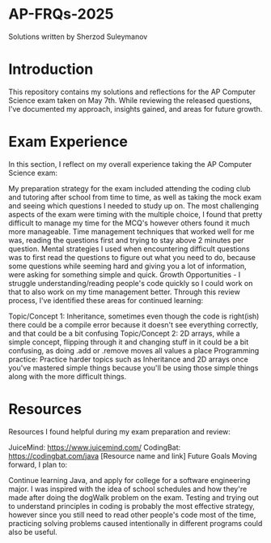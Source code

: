 # AP-FRQs-2025
Solutions written by Sherzod Suleymanov

# Introduction
This repository contains my solutions and reflections for the AP Computer Science exam taken on May 7th. While reviewing the released questions, I've documented my approach, insights gained, and areas for future growth.

# Exam Experience
In this section, I reflect on my overall experience taking the AP Computer Science exam:

My preparation strategy for the exam included attending the coding club and tutoring after school from time to time, as well as taking the mock exam and seeing which questions I needed to study up on.
The most challenging aspects of the exam were timing with the multiple choice, I found that pretty difficult to manage my time for the MCQ's however others found it much more manageable.
Time management techniques that worked well for me was, reading the questions first and trying to stay above 2 minutes per question.
Mental strategies I used when encountering difficult questions was to first read the questions to figure out what you need to do, because some questions while seeming hard and giving you a lot of information, were asking for something simple and quick.
Growth Opportunities - I struggle understanding/reading people's code quickly so I could work on that to also work on my time management better.
Through this review process, I've identified these areas for continued learning: 

Topic/Concept 1: Inheritance, sometimes even though the code is right(ish) there could be a compile error because it doesn't see everything correctly, and that could be a bit confusing
Topic/Concept 2: 2D arrays, while a simple concept, flipping through it and changing stuff in it could be a bit confusing, as doing .add or .remove moves all values a place 
Programming practice: Practice harder topics such as Inheritance and 2D arrays once you've mastered simple things because you'll be using those simple things along with the more difficult things.
# Resources
Resources I found helpful during my exam preparation and review:

JuiceMind: https://www.juicemind.com/
CodingBat: https://codingbat.com/java
[Resource name and link]
Future Goals
Moving forward, I plan to:

Continue learning Java, and apply for college for a software engineering major.
I was inspired with the idea of school schedules and how they're made after doing the dogWalk problem on the exam.
Testing and trying out to understand principles in coding is probably the most effective strategy, however since you still need to read other people's code most of the time, practicing solving problems caused intentionally in different programs could also be useful.
